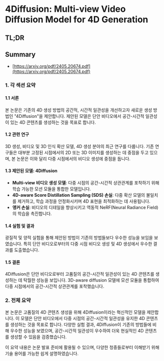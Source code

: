 # 4Diffusion: Multi-view Video Diffusion Model for 4D Generation
## TL;DR
## Summary
- [https://arxiv.org/pdf/2405.20674.pdf](https://arxiv.org/pdf/2405.20674.pdf)

### 1. 각 섹션 요약

#### 1.1 서론
본 논문은 기존의 4D 생성 방법의 공간적, 시간적 일관성을 개선하고자 새로운 생성 방법인 "4Diffusion"을 제안합니다. 제안된 모델은 단안 비디오에서 공간-시간적 일관성이 있는 4D 콘텐츠를 생성하는 것을 목표로 합니다.

#### 1.2 관련 연구
3D 생성, 비디오 및 3D 인식 확산 모델, 4D 생성 분야의 최근 연구를 다룹니다. 기존 연구들은 대부분 고정된 시점에서의 2D 또는 3D 이미지를 생성하는 데 중점을 두고 있으며, 본 논문은 이와 달리 다중 시점에서의 비디오 생성에 중점을 둡니다.

#### 1.3 제안된 모델: 4Diffusion
- **Multi-view 비디오 생성 모델**: 다중 시점의 공간-시간적 상관관계를 포착하기 위해 학습 가능한 모션 모듈을 통합한 모델입니다.
- **4D-aware Score Distillation Sampling (SDS) 손실**: 다중 확산 모델의 불일치를 제거하고, 학습 과정을 안정화시키며 4D 표현을 최적화하는 데 사용됩니다.
- **앵커 손실**: 비디오의 디테일을 향상시키고 역동적 NeRF(Neural Radiance Field)의 학습을 촉진합니다.

#### 1.4 실험 및 결과
광질적 및 양적 실험을 통해 제안된 방법이 기존의 방법들보다 우수한 성능을 보임을 보였습니다. 특히 단안 비디오로부터의 다중 시점 비디오 생성 및 4D 생성에서 우수한 결과를 도출했습니다.

#### 1.5 결론
4Diffusion은 단안 비디오로부터 고품질의 공간-시간적 일관성이 있는 4D 콘텐츠를 생성하는 데 탁월한 성능을 보입니다. 3D-aware diffusion 모델에 모션 모듈을 통합하여 다중 시점에서의 공간-시간적 상관관계를 포착했습니다.

### 2. 전체 요약
본 논문은 고품질의 4D 콘텐츠 생성을 위해 4Diffusion이라는 혁신적인 모델을 제안합니다. 이 모델은 단안 비디오에서 다중 시점의 공간-시간적 일관성을 유지한 4D 콘텐츠를 생성하는 것을 목표로 합니다. 다양한 실험 결과, 4Diffusion이 기존의 방법들에 비해 우수한 성능을 보였으며, 공간-시간적 일관성이 우수하여 더욱 현실적인 4D 콘텐츠를 생성할 수 있음을 검증했습니다.

이 요약 내용은 논문 발표 준비에 활용될 수 있으며, 다양한 청중들로부터 이해받기 위해 기술 용어를 가능한 쉽게 설명하였습니다.